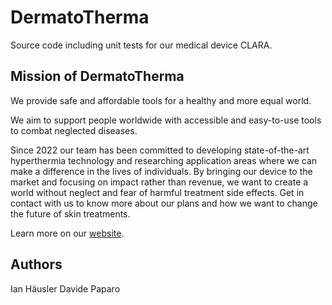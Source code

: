 # **DermatoTherma**
Source code including unit tests for our medical device CLARA.

## **Mission of DermatoTherma**
We provide safe and affordable tools for a healthy and more equal world.

We aim to support people worldwide with accessible and easy-to-use tools to combat neglected diseases.

Since 2022 our team has been committed to developing state-of-the-art hyperthermia technology and researching application areas where we can make a difference in the lives of individuals. By bringing our device to the market and focusing on impact rather than revenue, we want to create a world without neglect and fear of harmful treatment side effects. Get in contact with us to know more about our plans and how we want to change the future of skin treatments.

Learn more on our [website](https://www.dermatotherma.com/).

## **Authors**
Ian Häusler
Davide Paparo
